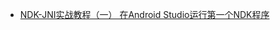 * [NDK-JNI实战教程（一） 在Android Studio运行第一个NDK程序](http://yanbober.github.io/2015/02/14/android_studio_jni_1/)